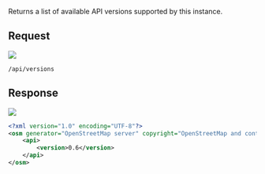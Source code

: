 Returns a list of available API versions supported by this instance.

## Request

![](https://img.shields.io/badge/GET-green)

```
/api/versions
```

## Response

![](https://img.shields.io/badge/Response-200%20OK-brightgreen)

``` xml linenums="1" hl_lines="4"
<?xml version="1.0" encoding="UTF-8"?>
<osm generator="OpenStreetMap server" copyright="OpenStreetMap and contributors" attribution="http://www.openstreetmap.org/copyright" license="http://opendatacommons.org/licenses/odbl/1-0/">
    <api>
        <version>0.6</version>
    </api>
</osm>
```